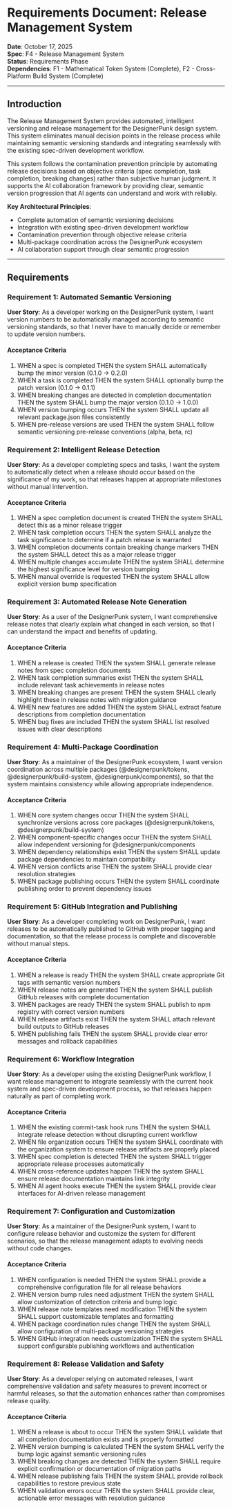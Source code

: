 # Requirements Document: Release Management System

**Date**: October 17, 2025  
**Spec**: F4 - Release Management System  
**Status**: Requirements Phase  
**Dependencies**: F1 - Mathematical Token System (Complete), F2 - Cross-Platform Build System (Complete)

---

## Introduction

The Release Management System provides automated, intelligent versioning and release management for the DesignerPunk design system. This system eliminates manual decision points in the release process while maintaining semantic versioning standards and integrating seamlessly with the existing spec-driven development workflow.

This system follows the contamination prevention principle by automating release decisions based on objective criteria (spec completion, task completion, breaking changes) rather than subjective human judgment. It supports the AI collaboration framework by providing clear, semantic version progression that AI agents can understand and work with reliably.

**Key Architectural Principles**:
- Complete automation of semantic versioning decisions
- Integration with existing spec-driven development workflow  
- Contamination prevention through objective release criteria
- Multi-package coordination across the DesignerPunk ecosystem
- AI collaboration support through clear semantic progression

---

## Requirements

### Requirement 1: Automated Semantic Versioning

**User Story**: As a developer working on the DesignerPunk system, I want version numbers to be automatically managed according to semantic versioning standards, so that I never have to manually decide or remember to update version numbers.

#### Acceptance Criteria

1. WHEN a spec is completed THEN the system SHALL automatically bump the minor version (0.1.0 → 0.2.0)
2. WHEN a task is completed THEN the system SHALL optionally bump the patch version (0.1.0 → 0.1.1)
3. WHEN breaking changes are detected in completion documentation THEN the system SHALL bump the major version (0.1.0 → 1.0.0)
4. WHEN version bumping occurs THEN the system SHALL update all relevant package.json files consistently
5. WHEN pre-release versions are used THEN the system SHALL follow semantic versioning pre-release conventions (alpha, beta, rc)

### Requirement 2: Intelligent Release Detection

**User Story**: As a developer completing specs and tasks, I want the system to automatically detect when a release should occur based on the significance of my work, so that releases happen at appropriate milestones without manual intervention.

#### Acceptance Criteria

1. WHEN a spec completion document is created THEN the system SHALL detect this as a minor release trigger
2. WHEN task completion occurs THEN the system SHALL analyze the task significance to determine if a patch release is warranted
3. WHEN completion documents contain breaking change markers THEN the system SHALL detect this as a major release trigger
4. WHEN multiple changes accumulate THEN the system SHALL determine the highest significance level for version bumping
5. WHEN manual override is requested THEN the system SHALL allow explicit version bump specification

### Requirement 3: Automated Release Note Generation

**User Story**: As a user of the DesignerPunk system, I want comprehensive release notes that clearly explain what changed in each version, so that I can understand the impact and benefits of updating.

#### Acceptance Criteria

1. WHEN a release is created THEN the system SHALL generate release notes from spec completion documents
2. WHEN task completion summaries exist THEN the system SHALL include relevant task achievements in release notes
3. WHEN breaking changes are present THEN the system SHALL clearly highlight these in release notes with migration guidance
4. WHEN new features are added THEN the system SHALL extract feature descriptions from completion documentation
5. WHEN bug fixes are included THEN the system SHALL list resolved issues with clear descriptions

### Requirement 4: Multi-Package Coordination

**User Story**: As a maintainer of the DesignerPunk ecosystem, I want version coordination across multiple packages (@designerpunk/tokens, @designerpunk/build-system, @designerpunk/components), so that the system maintains consistency while allowing appropriate independence.

#### Acceptance Criteria

1. WHEN core system changes occur THEN the system SHALL synchronize versions across core packages (@designerpunk/tokens, @designerpunk/build-system)
2. WHEN component-specific changes occur THEN the system SHALL allow independent versioning for @designerpunk/components
3. WHEN dependency relationships exist THEN the system SHALL update package dependencies to maintain compatibility
4. WHEN version conflicts arise THEN the system SHALL provide clear resolution strategies
5. WHEN package publishing occurs THEN the system SHALL coordinate publishing order to prevent dependency issues

### Requirement 5: GitHub Integration and Publishing

**User Story**: As a developer completing work on DesignerPunk, I want releases to be automatically published to GitHub with proper tagging and documentation, so that the release process is complete and discoverable without manual steps.

#### Acceptance Criteria

1. WHEN a release is ready THEN the system SHALL create appropriate Git tags with semantic version numbers
2. WHEN release notes are generated THEN the system SHALL publish GitHub releases with complete documentation
3. WHEN packages are ready THEN the system SHALL publish to npm registry with correct version numbers
4. WHEN release artifacts exist THEN the system SHALL attach relevant build outputs to GitHub releases
5. WHEN publishing fails THEN the system SHALL provide clear error messages and rollback capabilities

### Requirement 6: Workflow Integration

**User Story**: As a developer using the existing DesignerPunk workflow, I want release management to integrate seamlessly with the current hook system and spec-driven development process, so that releases happen naturally as part of completing work.

#### Acceptance Criteria

1. WHEN the existing commit-task hook runs THEN the system SHALL integrate release detection without disrupting current workflow
2. WHEN file organization occurs THEN the system SHALL coordinate with the organization system to ensure release artifacts are properly placed
3. WHEN spec completion is detected THEN the system SHALL trigger appropriate release processes automatically
4. WHEN cross-reference updates happen THEN the system SHALL ensure release documentation maintains link integrity
5. WHEN AI agent hooks execute THEN the system SHALL provide clear interfaces for AI-driven release management

### Requirement 7: Configuration and Customization

**User Story**: As a maintainer of the DesignerPunk system, I want to configure release behavior and customize the system for different scenarios, so that the release management adapts to evolving needs without code changes.

#### Acceptance Criteria

1. WHEN configuration is needed THEN the system SHALL provide a comprehensive configuration file for all release behaviors
2. WHEN version bump rules need adjustment THEN the system SHALL allow customization of detection criteria and bump logic
3. WHEN release note templates need modification THEN the system SHALL support customizable templates and formatting
4. WHEN package coordination rules change THEN the system SHALL allow configuration of multi-package versioning strategies
5. WHEN GitHub integration needs customization THEN the system SHALL support configurable publishing workflows and authentication

### Requirement 8: Release Validation and Safety

**User Story**: As a developer relying on automated releases, I want comprehensive validation and safety measures to prevent incorrect or harmful releases, so that the automation enhances rather than compromises release quality.

#### Acceptance Criteria

1. WHEN a release is about to occur THEN the system SHALL validate that all completion documentation exists and is properly formatted
2. WHEN version bumping is calculated THEN the system SHALL verify the bump logic against semantic versioning rules
3. WHEN breaking changes are detected THEN the system SHALL require explicit confirmation or documentation of migration paths
4. WHEN release publishing fails THEN the system SHALL provide rollback capabilities to restore previous state
5. WHEN validation errors occur THEN the system SHALL provide clear, actionable error messages with resolution guidance